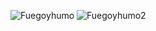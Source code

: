 ![Fuegoyhumo](https://github.com/Erick-Esqueda/Simulacion_por_computadora_Erick_Esqueda/assets/144544148/308d2c57-7905-4fb0-bb22-746a8b506296)
![Fuegoyhumo2](https://github.com/Erick-Esqueda/Simulacion_por_computadora_Erick_Esqueda/assets/144544148/4c913ccf-1689-4f51-9637-fc07d8f181e6)
